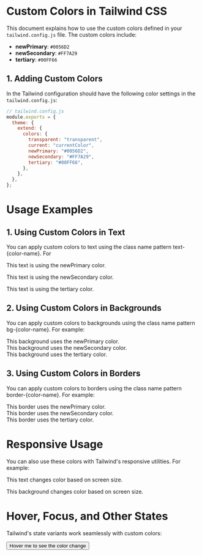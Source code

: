 # Custom Colors in Tailwind CSS

This document explains how to use the custom colors defined in your `tailwind.config.js` file. The custom colors include:

- **newPrimary**: `#0056D2`
- **newSecondary**: `#FF7A29`
- **tertiary**: `#00FF66`

## 1. Adding Custom Colors

In the Tailwind configuration should have the following color settings in the `tailwind.config.js`:

```js
// tailwind.config.js
module.exports = {
  theme: {
    extend: {
      colors: {
        transparent: "transparent",
        current: "currentColor",
        newPrimary: "#0056D2",
        newSecondary: "#FF7A29",
        tertiary: "#00FF66",
      },
    },
  },
};

```

# Usage Examples
## 1. Using Custom Colors in Text

You can apply custom colors to text using the class name pattern text-{color-name}. For

<p class="text-newPrimary">This text is using the newPrimary color.</p>
<p class="text-newSecondary">This text is using the newSecondary color.</p>
<p class="text-tertiary">This text is using the tertiary color.</p>


## 2. Using Custom Colors in Backgrounds

You can apply custom colors to backgrounds using the class name pattern bg-{color-name}. For example:

<div class="bg-newPrimary p-4 text-white">
  This background uses the newPrimary color.
</div>
<div class="bg-newSecondary p-4 text-white">
  This background uses the newSecondary color.
</div>
<div class="bg-tertiary p-4 text-black">
  This background uses the tertiary color.
</div>


## 3.  Using Custom Colors in Borders   

You can apply custom colors to borders using the class name pattern border-{color-name}. For example:

<div class="border-2 border-newPrimary p-4">
  This border uses the newPrimary color.
</div>
<div class="border-2 border-newSecondary p-4">
  This border uses the newSecondary color.
</div>
<div class="border-2 border-tertiary p-4">
  This border uses the tertiary color.
</div>


# Responsive Usage 

You can also use these colors with Tailwind's responsive utilities. For example:

<p class="text-newPrimary md:text-newSecondary lg:text-tertiary">
  This text changes color based on screen size.
</p>
<div class="bg-newPrimary md:bg-newSecondary lg:bg-tertiary p-4">
  This background changes color based on screen size.
</div>


# Hover, Focus, and Other States

Tailwind's state variants work seamlessly with custom colors:

<button class="bg-newPrimary hover:bg-newSecondary text-white py-2 px-4 rounded">
  Hover me to see the color change
</button>
